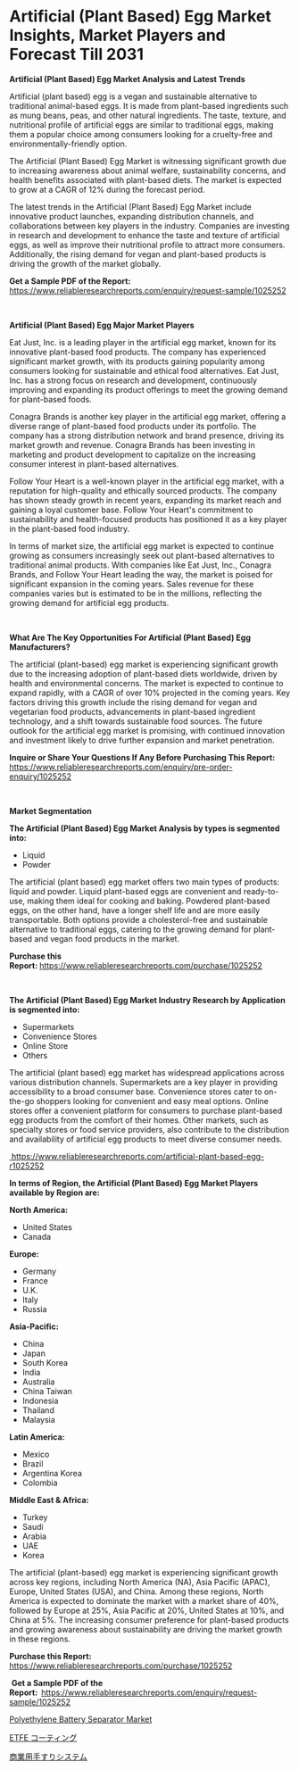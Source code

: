 <p><h1>Artificial (Plant Based) Egg Market Insights, Market Players and Forecast Till 2031</h1></p><p><strong>Artificial (Plant Based) Egg Market Analysis and Latest Trends</strong></p>
<p><p>Artificial (plant based) egg is a vegan and sustainable alternative to traditional animal-based eggs. It is made from plant-based ingredients such as mung beans, peas, and other natural ingredients. The taste, texture, and nutritional profile of artificial eggs are similar to traditional eggs, making them a popular choice among consumers looking for a cruelty-free and environmentally-friendly option.</p><p>The Artificial (Plant Based) Egg Market is witnessing significant growth due to increasing awareness about animal welfare, sustainability concerns, and health benefits associated with plant-based diets. The market is expected to grow at a CAGR of 12% during the forecast period.</p><p>The latest trends in the Artificial (Plant Based) Egg Market include innovative product launches, expanding distribution channels, and collaborations between key players in the industry. Companies are investing in research and development to enhance the taste and texture of artificial eggs, as well as improve their nutritional profile to attract more consumers. Additionally, the rising demand for vegan and plant-based products is driving the growth of the market globally.</p></p>
<p><strong>Get a Sample PDF of the Report:&nbsp;</strong> <a href="https://www.reliableresearchreports.com/enquiry/request-sample/1025252">https://www.reliableresearchreports.com/enquiry/request-sample/1025252</a></p>
<p>&nbsp;</p>
<p><strong>Artificial (Plant Based) Egg Major Market Players</strong></p>
<p><p>Eat Just, Inc. is a leading player in the artificial egg market, known for its innovative plant-based food products. The company has experienced significant market growth, with its products gaining popularity among consumers looking for sustainable and ethical food alternatives. Eat Just, Inc. has a strong focus on research and development, continuously improving and expanding its product offerings to meet the growing demand for plant-based foods.</p><p>Conagra Brands is another key player in the artificial egg market, offering a diverse range of plant-based food products under its portfolio. The company has a strong distribution network and brand presence, driving its market growth and revenue. Conagra Brands has been investing in marketing and product development to capitalize on the increasing consumer interest in plant-based alternatives.</p><p>Follow Your Heart is a well-known player in the artificial egg market, with a reputation for high-quality and ethically sourced products. The company has shown steady growth in recent years, expanding its market reach and gaining a loyal customer base. Follow Your Heart's commitment to sustainability and health-focused products has positioned it as a key player in the plant-based food industry.</p><p>In terms of market size, the artificial egg market is expected to continue growing as consumers increasingly seek out plant-based alternatives to traditional animal products. With companies like Eat Just, Inc., Conagra Brands, and Follow Your Heart leading the way, the market is poised for significant expansion in the coming years. Sales revenue for these companies varies but is estimated to be in the millions, reflecting the growing demand for artificial egg products.</p></p>
<p>&nbsp;</p>
<p><strong>What Are The Key Opportunities For Artificial (Plant Based) Egg Manufacturers?</strong></p>
<p><p>The artificial (plant-based) egg market is experiencing significant growth due to the increasing adoption of plant-based diets worldwide, driven by health and environmental concerns. The market is expected to continue to expand rapidly, with a CAGR of over 10% projected in the coming years. Key factors driving this growth include the rising demand for vegan and vegetarian food products, advancements in plant-based ingredient technology, and a shift towards sustainable food sources. The future outlook for the artificial egg market is promising, with continued innovation and investment likely to drive further expansion and market penetration.</p></p>
<p><strong>Inquire or Share Your Questions If Any Before Purchasing This Report:</strong> <a href="https://www.reliableresearchreports.com/enquiry/pre-order-enquiry/1025252">https://www.reliableresearchreports.com/enquiry/pre-order-enquiry/1025252</a></p>
<p>&nbsp;</p>
<p><strong>Market Segmentation</strong></p>
<p><strong>The Artificial (Plant Based) Egg Market Analysis by types is segmented into:</strong></p>
<p><ul><li>Liquid</li><li>Powder</li></ul></p>
<p><p>The artificial (plant based) egg market offers two main types of products: liquid and powder. Liquid plant-based eggs are convenient and ready-to-use, making them ideal for cooking and baking. Powdered plant-based eggs, on the other hand, have a longer shelf life and are more easily transportable. Both options provide a cholesterol-free and sustainable alternative to traditional eggs, catering to the growing demand for plant-based and vegan food products in the market.</p></p>
<p><strong>Purchase this Report:&nbsp;</strong><a href="https://www.reliableresearchreports.com/purchase/1025252">https://www.reliableresearchreports.com/purchase/1025252</a></p>
<p>&nbsp;</p>
<p><strong>The Artificial (Plant Based) Egg Market Industry Research by Application is segmented into:</strong></p>
<p><ul><li>Supermarkets</li><li>Convenience Stores</li><li>Online Store</li><li>Others</li></ul></p>
<p><p>The artificial (plant based) egg market has widespread applications across various distribution channels. Supermarkets are a key player in providing accessibility to a broad consumer base. Convenience stores cater to on-the-go shoppers looking for convenient and easy meal options. Online stores offer a convenient platform for consumers to purchase plant-based egg products from the comfort of their homes. Other markets, such as specialty stores or food service providers, also contribute to the distribution and availability of artificial egg products to meet diverse consumer needs.</p></p>
<p><a href="https://www.reliableresearchreports.com/artificial-plant-based-egg-r1025252">&nbsp;https://www.reliableresearchreports.com/artificial-plant-based-egg-r1025252</a></p>
<p><strong>In terms of Region, the Artificial (Plant Based) Egg Market Players available by Region are:</strong></p>
<p>
    <p> <strong> North America: </strong>
        <ul>
            <li>United States</li>
            <li>Canada</li>
        </ul>
        </p> 
    <p> <strong> Europe: </strong>
        <ul>
            <li>Germany</li>
            <li>France</li>
            <li>U.K.</li>
            <li>Italy</li>
            <li>Russia</li>
        </ul>
        </p> 
    <p> <strong> Asia-Pacific: </strong>
        <ul>
            <li>China</li>
            <li>Japan</li>
            <li>South Korea</li>
            <li>India</li>
            <li>Australia</li>
            <li>China Taiwan</li>
            <li>Indonesia</li>
            <li>Thailand</li>
            <li>Malaysia</li>
        </ul>
        </p> 
    <p> <strong> Latin America: </strong>
        <ul>
            <li>Mexico</li>
            <li>Brazil</li>
            <li>Argentina Korea</li>
            <li>Colombia</li>
        </ul>
        </p> 
    <p> <strong> Middle East & Africa: </strong>
        <ul>
            <li>Turkey</li>
            <li>Saudi</li>
            <li>Arabia</li>
            <li>UAE</li>
            <li>Korea</li>
        </ul>
    </p>
    </p>
<p><p>The artificial (plant-based) egg market is experiencing significant growth across key regions, including North America (NA), Asia Pacific (APAC), Europe, United States (USA), and China. Among these regions, North America is expected to dominate the market with a market share of 40%, followed by Europe at 25%, Asia Pacific at 20%, United States at 10%, and China at 5%. The increasing consumer preference for plant-based products and growing awareness about sustainability are driving the market growth in these regions.</p></p>
<p><strong>Purchase this Report: </strong><a href="https://www.reliableresearchreports.com/purchase/1025252">https://www.reliableresearchreports.com/purchase/1025252</a></p>
<p>&nbsp;<strong>Get a Sample PDF of the Report:&nbsp;&nbsp;</strong><a href="https://www.reliableresearchreports.com/enquiry/request-sample/1025252">https://www.reliableresearchreports.com/enquiry/request-sample/1025252</a></p>
<p><strong></strong></p>
<p><p><a href="https://pretty-mail-caf.notion.site/Polyethylene-Battery-Separator-Market-Offers-Provide-Insightful-Data-for-the-Time-Period-from-2024-t-a78198f66e1249f78a3b0e8b658e9389">Polyethylene Battery Separator Market</a></p><p><a href="https://github.com/ycmtqqhvk3273/Market-Research-Report-List-1/blob/main/919731319472.md">ETFE コーティング</a></p><p><a href="https://medium.com/@chloeconn80/%E5%95%86%E6%A5%AD%E7%94%A8%E6%89%8B%E3%81%99%E3%82%8A%E3%82%B7%E3%82%B9%E3%83%86%E3%83%A0%E3%81%AE%E5%B8%82%E5%A0%B4%E8%A6%8F%E6%A8%A1%E3%81%AF-%E3%82%B0%E3%83%AD%E3%83%BC%E3%83%90%E3%83%AB%E7%94%A3%E6%A5%AD%E3%81%AB%E3%81%8A%E3%81%91%E3%82%8B%E6%9C%80%E9%81%A9%E3%81%AA%E3%83%9E%E3%83%BC%E3%82%B1%E3%83%86%E3%82%A3%E3%83%B3%E3%82%B0%E3%83%81%E3%83%A3%E3%83%8D%E3%83%AB%E3%82%92%E6%98%8E%E3%82%89%E3%81%8B%E3%81%AB%E3%81%97%E3%81%BE%E3%81%99-368e2681ce59">商業用手すりシステム</a></p></p>
